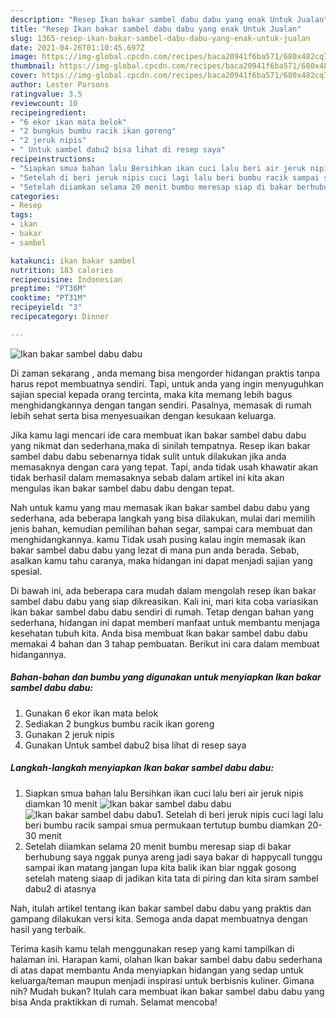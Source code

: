 ```yaml
---
description: "Resep Ikan bakar sambel dabu dabu yang enak Untuk Jualan"
title: "Resep Ikan bakar sambel dabu dabu yang enak Untuk Jualan"
slug: 1365-resep-ikan-bakar-sambel-dabu-dabu-yang-enak-untuk-jualan
date: 2021-04-26T01:10:45.697Z
image: https://img-global.cpcdn.com/recipes/baca20941f6ba571/680x482cq70/ikan-bakar-sambel-dabu-dabu-foto-resep-utama.jpg
thumbnail: https://img-global.cpcdn.com/recipes/baca20941f6ba571/680x482cq70/ikan-bakar-sambel-dabu-dabu-foto-resep-utama.jpg
cover: https://img-global.cpcdn.com/recipes/baca20941f6ba571/680x482cq70/ikan-bakar-sambel-dabu-dabu-foto-resep-utama.jpg
author: Lester Parsons
ratingvalue: 3.5
reviewcount: 10
recipeingredient:
- "6 ekor ikan mata belok"
- "2 bungkus bumbu racik ikan goreng"
- "2 jeruk nipis"
- " Untuk sambel dabu2 bisa lihat di resep saya"
recipeinstructions:
- "Siapkan smua bahan lalu Bersihkan ikan cuci lalu beri air jeruk nipis diamkan 10 menit"
- "Setelah di beri jeruk nipis cuci lagi lalu beri bumbu racik sampai smua permukaan tertutup bumbu diamkan 20-30 menit"
- "Setelah diiamkan selama 20 menit bumbu meresap siap di bakar berhubung saya nggak punya areng jadi saya bakar di happycall tunggu sampai ikan matang jangan lupa kita balik ikan biar nggak gosong setelah mateng siaap di jadikan kita tata di piring dan kita siram sambel dabu2 di atasnya"
categories:
- Resep
tags:
- ikan
- bakar
- sambel

katakunci: ikan bakar sambel 
nutrition: 183 calories
recipecuisine: Indonesian
preptime: "PT36M"
cooktime: "PT31M"
recipeyield: "3"
recipecategory: Dinner

---
```



![Ikan bakar sambel dabu dabu](https://img-global.cpcdn.com/recipes/baca20941f6ba571/680x482cq70/ikan-bakar-sambel-dabu-dabu-foto-resep-utama.jpg)

Di zaman  sekarang , anda memang bisa mengorder hidangan praktis tanpa harus repot membuatnya sendiri. Tapi, untuk anda yang ingin menyuguhkan sajian special kepada orang tercinta, maka kita memang lebih bagus menghidangkannya dengan tangan sendiri. Pasalnya, memasak di rumah lebih sehat serta bisa menyesuaikan dengan kesukaan keluarga.

Jika kamu lagi mencari ide cara membuat ikan bakar sambel dabu dabu yang nikmat dan sederhana,maka di sinilah tempatnya. Resep ikan bakar sambel dabu dabu  sebenarnya tidak sulit untuk dilakukan jika anda memasaknya dengan cara yang tepat. Tapi, anda tidak usah khawatir akan tidak berhasil dalam memasaknya 
sebab dalam artikel ini kita akan mengulas ikan bakar sambel dabu dabu dengan tepat.  



Nah untuk kamu yang mau memasak ikan bakar sambel dabu dabu yang sederhana, ada beberapa langkah yang bisa dilakukan, mulai dari memilih jenis bahan, kemudian pemilihan bahan segar, sampai cara membuat dan menghidangkannya. kamu Tidak usah pusing kalau ingin memasak ikan bakar sambel dabu dabu yang lezat di mana pun anda berada. Sebab, asalkan kamu  tahu caranya, maka hidangan ini dapat menjadi sajian yang spesial.

Di bawah ini, ada beberapa cara mudah dalam mengolah resep ikan bakar sambel dabu dabu yang siap dikreasikan. Kali ini, mari kita coba variasikan ikan bakar sambel dabu dabu sendiri di rumah. Tetap dengan bahan yang sederhana, hidangan ini dapat memberi manfaat untuk membantu menjaga kesehatan tubuh kita. Anda bisa membuat Ikan bakar sambel dabu dabu memakai 4 bahan dan 3 tahap pembuatan. Berikut ini cara dalam membuat hidangannya.

<!--inarticleads1-->

##### Bahan-bahan dan bumbu yang digunakan untuk menyiapkan Ikan bakar sambel dabu dabu:

1. Gunakan 6 ekor ikan mata belok
1. Sediakan 2 bungkus bumbu racik ikan goreng
1. Gunakan 2 jeruk nipis
1. Gunakan  Untuk sambel dabu2 bisa lihat di resep saya




<!--inarticleads2-->

##### Langkah-langkah menyiapkan Ikan bakar sambel dabu dabu:

1. Siapkan smua bahan lalu Bersihkan ikan cuci lalu beri air jeruk nipis diamkan 10 menit
<img src="https://img-global.cpcdn.com/steps/21f2f837dc8e8154/160x128cq70/ikan-bakar-sambel-dabu-dabu-langkah-memasak-1-foto.jpg" alt="Ikan bakar sambel dabu dabu"><img src="https://img-global.cpcdn.com/steps/573efe06d4d60924/160x128cq70/ikan-bakar-sambel-dabu-dabu-langkah-memasak-1-foto.jpg" alt="Ikan bakar sambel dabu dabu">1. Setelah di beri jeruk nipis cuci lagi lalu beri bumbu racik sampai smua permukaan tertutup bumbu diamkan 20-30 menit
1. Setelah diiamkan selama 20 menit bumbu meresap siap di bakar berhubung saya nggak punya areng jadi saya bakar di happycall tunggu sampai ikan matang jangan lupa kita balik ikan biar nggak gosong setelah mateng siaap di jadikan kita tata di piring dan kita siram sambel dabu2 di atasnya




Nah, itulah artikel tentang  ikan bakar sambel dabu dabu  yang praktis dan gampang dilakukan versi kita. Semoga anda dapat membuatnya dengan hasil yang terbaik. 

Terima kasih kamu telah menggunakan resep yang kami tampilkan di halaman ini. Harapan kami, olahan  Ikan bakar sambel dabu dabu sederhana di atas dapat membantu Anda menyiapkan hidangan yang sedap untuk keluarga/teman maupun menjadi inspirasi untuk berbisnis kuliner. Gimana nih? Mudah bukan? Itulah cara membuat ikan bakar sambel dabu dabu yang bisa Anda praktikkan di rumah. Selamat mencoba!

